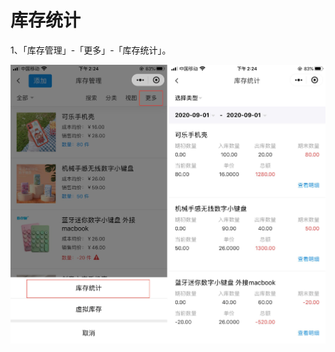 # 库存统计

1、「库存管理」-「更多」-「库存统计」。

<img src="../../image/小程序/库存管理/05-库存统计01.jpg" alt="PNG" style="zoom:50%;" />


